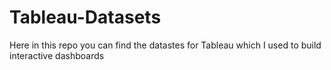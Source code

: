 # Tableau-Datasets #        

Here in this repo you can find the datastes for Tableau which I used to build interactive dashboards 
